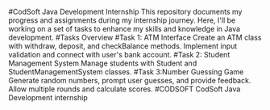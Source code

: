 #CodSoft Java Development Internship
This repository documents my progress and assignments during my internship journey. Here, I'll be working on a set of tasks to enhance my skills and knowledge in Java development.
#Tasks Overview
#Task 1: ATM Interface
Create an ATM class with withdraw, deposit, and checkBalance methods.
Implement input validation and connect with user's bank account.
#Task 2: Student Management System
Manage students with Student and StudentManagementSystem classes.
#Task 3:Number Guessing Game
Generate random numbers, prompt user guesses, and provide feedback.
Allow multiple rounds and calculate scores.
#CODSOFT
CodSoft Java Development internship
